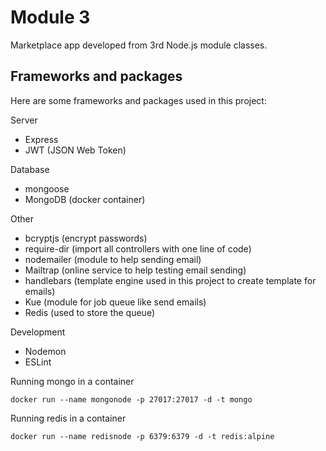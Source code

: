 # Module 3

Marketplace app developed from 3rd Node.js module classes.

## Frameworks and packages

Here are some frameworks and packages used in this project:

Server

-   Express
-   JWT (JSON Web Token)

Database

-   mongoose
-   MongoDB (docker container)

Other

-   bcryptjs (encrypt passwords)
-   require-dir (import all controllers with one line of code)
-   nodemailer (module to help sending email)
-   Mailtrap (online service to help testing email sending)
-   handlebars (template engine used in this project to create template for emails)
-   Kue (module for job queue like send emails)
-   Redis (used to store the queue)

Development

-   Nodemon
-   ESLint

Running mongo in a container

`docker run --name mongonode -p 27017:27017 -d -t mongo`

Running redis in a container

`docker run --name redisnode -p 6379:6379 -d -t redis:alpine`
